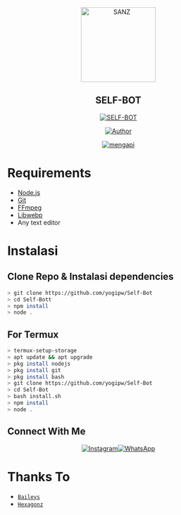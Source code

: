 <div align="center">
<img src="https://telegra.ph/file/466b8ba57698c4b7040b5.jpg" alt="SANZ" width="170" />

## SELF-BOT

</div>

<p align="center">
<a href="##"><img title="SELF-BOT" src="https://img.shields.io/static/v1?label=package&message=SELF-BOT&color=cyan"></a>
</p>
<p align="center">
  <a href="https://github.com/Fxc4Sanz"><img title="Author" src="https://github.com/Fxc4Sanz/fxc2sanz" /></a>
</p>
<p align="center">
<a href="#"><img title="mengapi" src="https://img.shields.io/static/v1?label=FREE&message=SELF-BOT&color=blue"></a>
</p>

# Requirements
* [Node.js](https://nodejs.org/en/)
* [Git](https://git-scm.com/downloads)
* [FFmpeg](https://github.com/BtbN/FFmpeg-Builds/releases/download/autobuild-2020-12-08-13-03/ffmpeg-n4.3.1-26-gca55240b8c-win64-gpl-4.3.zip)
* [Libwebp](https://developers.google.com/speed/webp/download)
* Any text editor

# Instalasi
## Clone Repo & Instalasi dependencies
```bash
> git clone https://github.com/yogipw/Self-Bot
> cd Self-Bott
> npm install
> node .
```
## For Termux
```bash
> termux-setup-storage
> apt update && apt upgrade
> pkg install nodejs
> pkg install git
> pkg install bash
> git clone https://github.com/yogipw/Self-Bot
> cd Self-Bot
> bash install.sh
> npm install
> node .
```


## Connect With Me
<p align="center">
 <a href="https://instagram.com/yogipw"><img alt="Instagram" src="https://img.shields.io/badge/Instagram-E4405F?style=for-the-badge&logo=instagram&logoColor=black"/></a><a href="https://wa.me/+62853535697153"><img alt="WhatsApp" src="https://img.shields.io/badge/WhatsApp-25D366?style=for-the-badge&logo=whatsapp&logoColor=black"/></a>
</p>

# Thanks To
* [`Baileys`](https://github.com/adiwajshing/Baileys)
* [`Hexagonz`](https://github.com/hexagonz)

